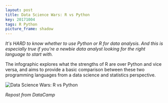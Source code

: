 ```yaml
---
layout: post
title: Data Science Wars: R vs Python
key: 20171004
tags: R Python
picture_frame: shadow
---
```


*It's HARD to know whether to use Python or R for data analysis. And this is especially true if you're a newbie data analyst looking for the right language to start with.*
<!--more-->

The infographic explores what the strengths of R are over Python and vice versa, and aims to provide a basic comparison between these two programming languages from a data science and statistics perspective.

![Data Science Wars: R vs Python](http://blog.datacamp.com/wp-content/uploads/2015/05/R-vs-Python-216-2.png)

*Repost from DataCamp*